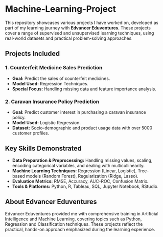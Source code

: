 # Machine-Learning-Project

This repository showcases various projects I have worked on, developed as part of my learning journey with **Edvancer Eduventures**. These projects cover a range of supervised and unsupervised learning techniques, using real-world datasets and practical problem-solving approaches.

## Projects Included

### 1. **Counterfeit Medicine Sales Prediction**
   - **Goal:** Predict the sales of counterfeit medicines.
   - **Model Used:** Regression Techniques.
   - **Special Focus:** Handling missing data and feature importance analysis.

### 2. **Caravan Insurance Policy Prediction**
   - **Goal:** Predict customer interest in purchasing a caravan insurance policy.
   - **Model Used:** Logistic Regression.
   - **Dataset:** Socio-demographic and product usage data with over 5000 customer profiles.

## Key Skills Demonstrated
- **Data Preparation & Preprocessing:** Handling missing values, scaling, encoding categorical variables, and dealing with multicollinearity.
- **Machine Learning Techniques:** Regression (Linear, Logistic), Tree-based models (Random Forest), Regularization (Ridge, Lasso).
- **Evaluation Metrics:** RMSE, Accuracy, AUC-ROC, Confusion Matrix.
- **Tools & Platforms:** Python, R, Tableau, SQL, Jupyter Notebook, RStudio.

## About Edvancer Eduventures
Edvancer Eduventures provided me with comprehensive training in Artificial Intelligence and Machine Learning, covering topics such as Python, Regression and Classification techniques. These projects reflect the practical, hands-on approach emphasized during the learning experience.
